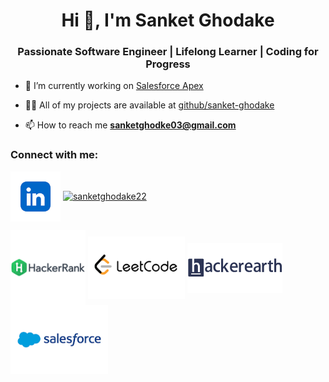 
<!--

**sanket-ghodake/sanket-ghodake** is a ✨ _special_ ✨ repository because its `README.md` (this file) appears on your GitHub profile.

Here are some ideas to get you started:

- 🔭 I’m currently working on ...
- 🌱 I’m currently learning ...
- 👯 I’m looking to collaborate on ...
- 🤔 I’m looking for help with ...
- 💬 Ask me about ...
- 📫 How to reach me: ...
- 😄 Pronouns: ...
- ⚡ Fun fact: ...
-->

<h1 align="center">Hi 👋, I'm Sanket Ghodake</h1>
<h3 align="center">Passionate Software Engineer | Lifelong Learner | Coding for Progress</h3>

- 🔭 I’m currently working on <a href="https://github.com/sanket-ghodake/Salesforce" target="_blank" rel="noopener noreferrer">Salesforce Apex</a>

- 👨‍💻 All of my projects are available at <a href="https://github.com/sanket-ghodake" target="_blank" rel="noopener noreferrer">github/sanket-ghodake</a>

- 📫 How to reach me **sanketghodke03@gmail.com**

<h3 align="left">Connect with me:</h3>
<p align="left">
<a href="https://linkedin.com/in/sanket-ghodake" target="_blank" rel="noopener noreferrer"><img align="center" src="images/linkedin-logo.png" alt="sanket-ghodake" height="80" width="80" /></a>
<a href="https://instagram.com/sanketghodake22" target="_blank" rel="noopener noreferrer"><img align="center" src="https://raw.githubusercontent.com/rahuldkjain/github-profile-readme-generator/master/src/images/icons/Social/instagram.svg" alt="sanketghodake22" height="60" width="80" /></a>
</p>

<a href="https://www.hackerrank.com/sanketghodke03" target="_blank" rel="noopener noreferrer"><img align="center" src="images/hackerrank_logo.png" alt="sanketghodke03" height="120"  /></a>
<a href="https://www.leetcode.com/sanket_ghodake" target="_blank" rel="noopener noreferrer"><img align="center" src="images/logo-leetcode.png" alt="sanket_ghodake" height="100"  /></a>
<a href="https://www.hackerearth.com/@sanketghodke03" target="_blank" rel="noopener noreferrer"><img align="center" src="images/hackerearth-logo.png" alt="@sanketghodke03" height="80"  /></a>
<a href="https://www.salesforce.com/trailblazer/sanketghodake" target="_blank" rel="noopener noreferrer"><img align="center" src="images/salesforce-logo.png" alt="sanketghodake" height="110"  /></a>

<!---
<a aria-label="Chat on WhatsApp" href="https://wa.me/1XXXXXXXXXX"> <img alt="Chat on WhatsApp" src="https://scontent.fpnq20-1.fna.fbcdn.net/v/t39.8562-6/302524815_3448899778679909_2843186333341006023_n.png?_nc_cat=104&ccb=1-7&_nc_sid=6825c5&_nc_ohc=ykTAj1G-CgEAX8tZe4i&_nc_ht=scontent.fpnq20-1.fna&oh=00_AfCO-n2vlOCKc4Purj4L8DRFs0Bd3hxqpahqJ-vznGOj7Q&oe=64EA1E0F" />
<a />
--->

<!--- Created using GitHub Profile README Generator
<p align="right">
<a href="https://rahuldkjain.github.io/gh-profile-readme-generator/" target="_blank" rel="noopener noreferrer"><img align="center" src="https://rahuldkjain.github.io/gh-profile-readme-generator/static/mdg-040f54e2f6c858e0a3dcf568c3f2b6f1.png" alt="Created using GitHub Profile README Generator" height="30" width="40" /></a>
</p>
--->
